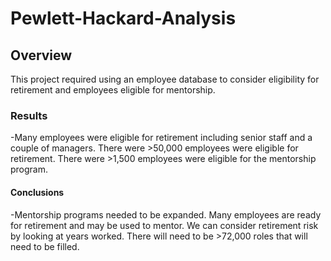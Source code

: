 # Pewlett-Hackard-Analysis

## Overview
This project required using an employee database to consider eligibility for retirement and employees eligible for mentorship.

### Results
-Many employees were eligible for retirement including senior staff and a couple of managers. There were >50,000 employees were eligible for retirement. There were >1,500 employees were eligible for the mentorship program.

#### Conclusions
-Mentorship programs needed to be expanded. Many employees are ready for retirement and may be used to mentor. We can consider retirement risk by looking at years worked. There will need to be >72,000 roles that will need to be filled. 
